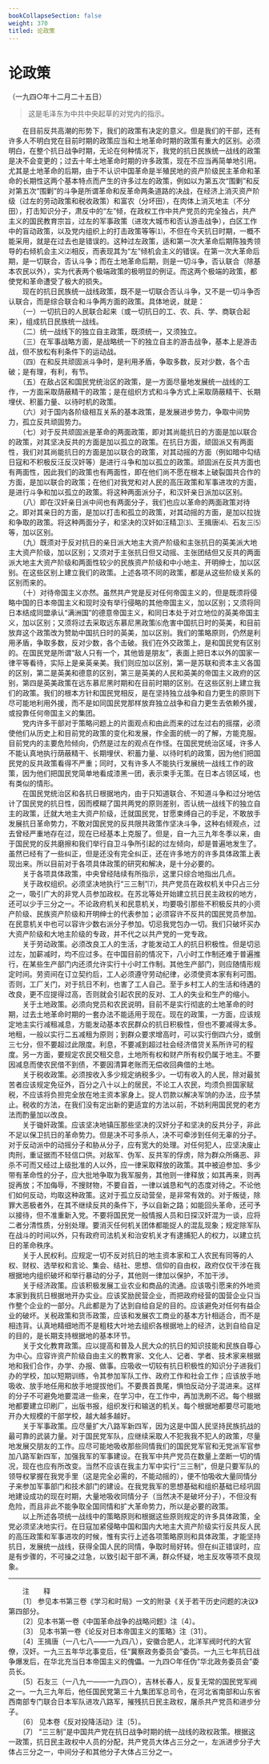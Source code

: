 ```yaml
---
bookCollapseSection: false
weight: 370
titled: 论政策
---
```

# 论政策  
（一九四○年十二月二十五日）  
  
> 这是毛泽东为中共中央起草的对党内的指示。   
  
　　在目前反共高潮的形势下，我们的政策有决定的意义。但是我们的干部，还有许多人不明白党在目前时期的政策应当和土地革命时期的政策有重大的区别。必须明白，在整个抗日战争时期，无论在何种情况下，我党的抗日民族统一战线的政策是决不会变更的；过去十年土地革命时期的许多政策，现在不应当再简单地引用。尤其是土地革命的后期，由于不认识中国革命是半殖民地的资产阶级民主革命和革命的长期性这两个基本特点而产生的许多过左的政策，例如以为第五次“围剿”和反对第五次“围剿”的斗争是所谓革命和反革命两条道路的决战，在经济上消灭资产阶级（过左的劳动政策和税收政策）和富农（分坏田），在肉体上消灭地主（不分田），打击知识分子，肃反中的“左”倾，在政权工作中共产党员的完全独占，共产主义的国民教育宗旨，过左的军事政策（进攻大城市和否认游击战争），白区工作中的盲动政策，以及党内组织上的打击政策等等⑴，不但在今天抗日时期，一概不能采用，就是在过去也是错误的。这种过左政策，适和第一次大革命后期陈独秀领导的右倾机会主义⑵相反，而表现其为“左”倾机会主义的错误。在第一次大革命后期，是一切联合，否认斗争；而在土地革命后期，则是一切斗争，否认联合（除基本农民以外），实为代表两个极端政策的极明显的例证。而这两个极端的政策，都使党和革命遭受了极大的损失。   
　　现在的抗日民族统一战线政策，既不是一切联合否认斗争，又不是一切斗争否认联合，而是综合联合和斗争两方面的政策。具体地说，就是：   
　　（一）一切抗日的人民联合起来（或一切抗日的工、农、兵、学、商联合起来），组成抗日民族统一战线。   
　　（二）统一战线下的独立自主政策，既须统一，又须独立。   
　　（三）在军事战略方面，是战略统一下的独立自主的游击战争，基本上是游击战，但不放松有利条件下的运动战。   
　　（四）在和反共顽固派斗争时，是利用矛盾，争取多数，反对少数，各个击破；是有理，有利，有节。   
　　（五）在敌占区和国民党统治区的政策，是一方面尽量地发展统一战线的工作，一方面采取荫蔽精干的政策；是在组织方式和斗争方式上采取荫蔽精干、长期埋伏、积蓄力量、以待时机的政策。   
　　（六）对于国内各阶级相互关系的基本政策，是发展进步势力，争取中间势力，孤立反共顽固势力。   
　　（七）对于反共顽固派是革命的两面政策，即对其尚能抗日的方面是加以联合的政策，对其坚决反共的方面是加以孤立的政策。在抗日方面，顽固派又有两面性，我们对其尚能抗日的方面是加以联合的政策，对其动摇的方面（例如暗中勾结日寇和不积极反汪反汉奸等）是进行斗争和加以孤立的政策。顽固派在反共方面也有两面性，因此我们的政策也有两面性，即在他们尚不愿在根本上破裂国共合作的方面，是加以联合的政策；在他们对我党和对人民的高压政策和军事进攻的方面，是进行斗争和加以孤立的政策。将这种两面派分子，和汉奸亲日派加以区别。   
　　（八）即在汉奸亲日派中间也有两面分子，我们也应以革命的两面政策对待之。即对其亲日的方面，是加以打击和孤立的政策，对其动摇的方面，是加以拉拢和争取的政策。将这种两面分子，和坚决的汉奸如汪精卫⑶、王揖唐⑷、石友三⑸等，加以区别。   
　　（九）既须对于反对抗日的亲日派大地主大资产阶级和主张抗日的英美派大地主大资产阶级，加以区别；又须对于主张抗日但又动摇、主张团结但又反共的两面派大地主大资产阶级和两面性较少的民族资产阶级和中小地主、开明绅士，加以区别。在这些区别上建立我们的政策。上述各项不同的政策，都是从这些阶级关系的区别而来的。   
　　（十）对待帝国主义亦然。虽然共产党是反对任何帝国主义的，但是既须将侵略中国的日本帝国主义和现时没有举行侵略的其他帝国主义，加以区别；又须将同日本结成同盟承认“满洲国”的德意帝国主义，和同日本处于对立地位的英美帝国主义，加以区别；又须将过去采取远东慕尼黑政策⑹危害中国抗日时的英美，和目前放弃这个政策改为赞助中国抗日时的英美，加以区别。我们的策略原则，仍然是利用矛盾，争取多数，反对少数，各个击破。我们在外交政策上，是和国民党有区别的。在国民党是所谓“敌人只有一个，其他皆是朋友”，表面上把日本以外的国家一律平等看待，实际上是亲英亲美。我们则应加以区别，第一是苏联和资本主义各国的区别，第二是英美和德意的区别，第三是英美的人民和英美的帝国主义政府的区别，第四是英美政策在远东慕尼黑时期和在目前时期的区别。在这些区别上建立我们的政策。我们的根本方针和国民党相反，是在坚持独立战争和自力更生的原则下尽可能地利用外援，而不是如同国民党那样放弃独立战争和自力更生去依赖外援，或投靠任何帝国主义的集团。   
　　党内许多干部对于策略问题上的片面观点和由此而来的过左过右的摇摆，必须使他们从历史上和目前党的政策的变化和发展，作全面的统一的了解，方能克服。目前党内的主要危险倾向，仍然是过左的观点在作怪。在国民党统治区域，许多人不能认真地执行荫蔽精干、长期埋伏、积蓄力量、以待时机的政策，因为他们把国民党的反共政策看得不严重；同时，又有许多人不能执行发展统一战线工作的政策，因为他们把国民党简单地看成漆黑一团，表示束手无策。在日本占领区域，也有类似的情形。   
　　在国民党统治区和各抗日根据地内，由于只知道联合、不知道斗争和过分地估计了国民党的抗日性，因而模糊了国共两党的原则差别，否认统一战线下的独立自主的政策，迁就大地主大资产阶级，迁就国民党，甘愿束缚自己的手足，不敢放手发展抗日革命势力，不敢对国民党的反共限共政策作坚决斗争，这种右倾观点，过去曾经严重地存在过，现在已经基本上克服了。但是，自一九三九年冬季以来，由于国民党的反共磨擦和我们举行自卫斗争所引起的过左倾向，却是普遍地发生了。虽然已经有了一些纠正，但是还没有完全纠正，还在许多地方的许多具体政策上表现出来。所以目前对于各项具体政策的研究和解决，是十分必要的。   
　　关于各项具体政策，中央曾经陆续有所指示，这里只综合地指出几点。   
　　关于政权组织。必须坚决地执行“三三制”⑺，共产党员在政权机关中只占三分之一，吸引广大的非党人员参加政权。在苏北等处开始建立抗日民主政权的地方，还可以少于三分之一。不论政府机关和民意机关，均要吸引那些不积极反共的小资产阶级、民族资产阶级和开明绅士的代表参加；必须容许不反共的国民党员参加。在民意机关中也可以容许少数右派分子参加。切忌我党包办一切。我们只破坏买办大资产阶级和大地主阶级的专政，并不代之以共产党的一党专政。   
　　关于劳动政策。必须改良工人的生活，才能发动工人的抗日积极性。但是切忌过左，加薪减时，均不应过多。在中国目前的情况下，八小时工作制还难于普遍推行，在某些生产部门内还须允许实行十小时工作制。其他生产部门，则应随情形规定时间。劳资间在订立契约后，工人必须遵守劳动纪律，必须使资本家有利可图。否则，工厂关门，对于抗日不利，也害了工人自己。至于乡村工人的生活和待遇的改良，更不应提得过高，否则就会引起农民的反对、工人的失业和生产的缩小。   
　　关于土地政策。必须向党员和农民说明，目前不是实行彻底的土地革命的时期，过去土地革命时期的一套办法不能适用于现在。现在的政策，一方面，应该规定地主实行减租减息，方能发动基本农民群众的抗日积极性，但也不要减得太多。地租，一般以实行二五减租为原则；到群众要求增高时，可以实行倒四六分，或倒三七分，但不要超过此限度。利息，不要减到超过社会经济借贷关系所许可的程度。另一方面，要规定农民交租交息，土地所有权和财产所有权仍属于地主。不要因减息而使农民借不到债，不要因清算老账而无偿收回典借的土地。   
　　关于税收政策。必须按收入多少规定纳税多少。一切有收入的人民，除对最贫苦者应该规定免征外，百分之八十以上的居民，不论工人农民，均须负担国家赋税，不应该将负担完全放在地主资本家身上。捉人罚款以解决军饷的办法，应予禁止。税收的方法，在我们没有定出新的更适宜的方法以前，不妨利用国民党的老方法而酌量加以改良。   
　　关于锄奸政策。应该坚决地镇压那些坚决的汉奸分子和坚决的反共分子，非此不足以保卫抗日的革命势力。但是决不可多杀人，决不可牵涉到任何无辜的分子。对于反动派中的动摇分子和胁从分子，应有宽大的处理。对任何犯人，应坚决废止肉刑，重证据而不轻信口供。对敌军、伪军、反共军的俘虏，除为群众所痛恶、非杀不可而又经过上级批准的人以外，应一律采取释放的政策。其中被迫参加、多少带有革命性的分子，应大批地争取为我军服务，其他则一律释放；如其再来，则再捉再放；不加侮辱，不搜财物，不要自首，一律以诚恳和气的态度对待之。不论他们如何反动，均取这种政策。这对于孤立反动营垒，是非常有效的。对于叛徒，除罪大恶极者外，在其不继续反共的条件下，予以自新之路；如能回头革命，还可予以接待，但不准重新入党。不要将国民党一般情报人员和日探汉奸混为一谈，应将二者分清性质，分别处理。要消灭任何机关团体都能捉人的混乱现象；规定除军队在战斗的时间以外，只有政府司法机关和治安机关才有逮捕犯人的权力，以建立抗日的革命秩序。   
　　关于人民权利。应规定一切不反对抗日的地主资本家和工人农民有同等的人权、财权、选举权和言论、集会、结社、思想、信仰的自由权，政府仅仅干涉在我根据地内组织破坏和举行暴动的分子，其他则一律加以保护，不加干涉。   
　　关于经济政策。应该积极发展工业农业和商品的流通。应该吸引愿来的外地资本家到我抗日根据地开办实业。应该奖励民营企业，而把政府经营的国营企业只当作整个企业的一部分。凡此都是为了达到自给自足的目的。应该避免对任何有益企业的破坏。关税政策和货币政策，应该和发展农工商业的基本方针相适合，而不是相违背。认真地精细地而不是粗枝大叶地去组织各根据地上的经济，达到自给自足的目的，是长期支持根据地的基本环节。   
　　关于文化教育政策。应以提高和普及人民大众的抗日的知识技能和民族自尊心为中心。应容许资产阶级自由主义的教育家、文化人、记者、学者、技术家来根据地和我们合作，办学、办报、做事。应吸收一切较有抗日积极性的知识分子进我们办的学校，加以短期训练，令其参加军队工作、政府工作和社会工作；应该放手地吸收、放手地任用和放手地提拔他们。不要畏首畏尾，惧怕反动分子混进来。这样的分子不可避免地要混进一些来，在学习中，在工作中，再加洗刷不迟。每个根据地都要建立印刷厂，出版书报，组织发行和输送的机关。每个根据地都要尽可能地开办大规模的干部学校，越大越多越好。   
　　关于军事政策。应尽量扩大八路军新四军，因为这是中国人民坚持民族抗战的最可靠的武装力量。对于国民党军队，应继续采取人不犯我我不犯人的政策，尽量地发展交朋友的工作。应尽可能地吸收那些同情我们的国民党军官和无党派军官参加八路军新四军，加强我军的军事建设。在我军中共产党员在数量上垄断一切的情况，现在也应有所改变。当然不应该在我主力军中实行“三三制”，但是只要军队的领导权掌握在我党手里（这是完全必需的，不能动摇的），便不怕吸收大量同情分子来参加军事部门和技术部门的建设。在我党我军的思想基础和组织基础已经巩固地建设成功的现在时期，大量地吸收同情分子（当然决不是破坏分子），不但没有危险，而且非此不能争取全国同情和扩大革命势力，所以是必要的政策。   
　　以上所述各项统一战线中的策略原则和根据这些原则规定的许多具体政策，全党必须坚决地实行。在日寇加紧侵略中国和国内大地主大资产阶级实行反共反人民的高压政策和军事进攻的时候，惟有实行上述各项策略原则和具体政策，才能坚持抗日，发展统一战线，获得全国人民的同情，争取时局好转。但在纠正错误时，应是有步骤的，不可操之过急，以致引起干部不满，群众怀疑，地主反攻等项不良现象。   
  
  
------------------  
　　注　　释   
　　〔1〕 参见本书第三卷《学习和时局》一文的附录《关于若干历史问题的决议》第四部分。   
　　〔2〕见本书第一卷《中国革命战争的战略问题》注〔4〕。   
　　〔3〕 见本书第一卷《论反对日本帝国主义的策略》注〔31〕。   
　　〔4〕王揖唐（一八七八——一九四八），安徽合肥人，北洋军阀时代的大官僚，汉奸。一九三五年华北事变后，任“冀察政务委员会”委员。一九三七年抗日战争爆发后，在华北充当日本帝国主义的傀儡。一九四○年任伪“华北政务委员会”委员长。   
　　〔5〕石友三（一八九一——一九四○），吉林长春人，反复无常的国民党军阀之一。一九三九年后，他任国民党第三十九集团军总司令，在河北省南部和山东省西南部专门联合日本军队进攻八路军，摧残抗日民主政权，屠杀共产党员和进步分子。   
　　〔6〕 见本卷《反对投降活动》注〔5〕。   
　　〔7〕 “三三制”是中国共产党在抗日战争时期的统一战线的政权政策。根据这一政策，抗日民主政权中人员的分配，共产党员大体占三分之一，左派进步分子大体占三分之一，中间分子和其他分子大体占三分之一。   